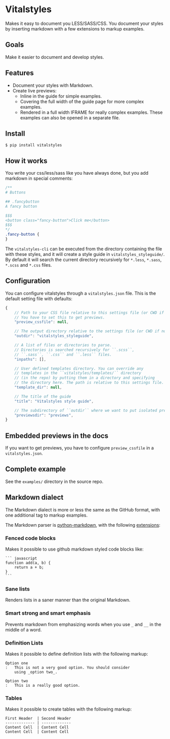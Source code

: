 # Vitalstyles

Makes it easy to document you LESS/SASS/CSS. You document your styles by inserting markdown with a few extensions to markup examples.


## Goals
Make it easier to document and develop styles.


## Features
- Document your styles with Markdown.
- Create live previews:
    - Inline in the guide for simple examples.
    - Covering the full width of the guide page for more complex examples.
    - Rendered in a full width IFRAME for really complex examples. These examples can also be opened in a separate file.


## Install
```
$ pip install vitalstyles
```

## How it works
You write your css/less/sass like you have always done, but you add markdown in special comments:

``` css
/**
# Buttons

## .fancybutton
A fancy button

$$$
<button class="fancy-button">Click me</button>
$$$
*/
.fancy-button {
}
```

The ``vitalstyles-cli`` can be executed from the directory containing the file with these styles, and it will create a style guide in ``vitalstyles_styleguide/``. By default it will search the current directory recursively for ``*.less``, ``*.sass``, ``*.scss`` and ``*.css`` files.


## Configuration
You can configure vitalstyles through a ``vitalstyles.json`` file. This is the default setting file with defaults:

``` javascript
{
    // Path to your CSS file relative to this settings file (or CWD if no settings file).
    // You have to set this to get previews.
    "preview_cssfile": null,

    // The output directory relative to the settings file (or CWD if no settings file).
    "outdir": "vitalstyles_styleguide",

    // A list of files or directories to parse.
    // Directories is searched recursively for ``.scss``,
    // ``.sass``, ``.css`` and ``.less`` files.
    "inpaths": [],

    // User defined templates directory. You can override any
    // templates in the ``vitalstyles/templates/`` directory
    // (in the repo) by putting them in a directory and specifying
    // the directory here. The path is relative to this settings file.
    "template_dir": null,

    // The title of the guide
    "title": "Vitalstyles style guide",

    // The subdirectory of ``outdir`` where we want to put isolated previews.
    "previewsdir": "previews",
}
```


## Embedded previews in the docs
If you want to get previews, you have to configure ``preview_cssfile`` in a ``vitalstyles.json``.


## Complete example
See the ``examples/`` directory in the source repo.


## Markdown dialect
The Markdown dialect is more or less the same as the GitHub format, with one additional tag to markup examples.

The Markdown parser is [python-markdown](https://pythonhosted.org/Markdown/), with the following [extensions](https://pythonhosted.org/Markdown/extensions/index.html):

### Fenced code blocks
Makes it possible to use github markdown styled code blocks like:

    ``` javascript
    function add(a, b) {
        return a + b;
    }
    ```


### Sane lists
Renders lists in a saner manner than the original Markdown.

### Smart strong and smart emphasis
Prevents markdown from emphasizing words when you use ``_`` and ``__`` in the middle of a word.

### Definition Lists
Makes it possible to define definition lists with the following markup:

```
Option one
:   This is not a very good option. You should consider
    using _option two_.

Option two
:   This is a really good option.
```

### Tables
Makes it possible to create tables with the following markup:

```
First Header  | Second Header
------------- | -------------
Content Cell  | Content Cell
Content Cell  | Content Cell
```